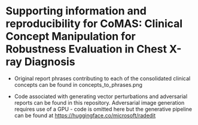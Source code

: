 # Supporting information and reproducibility for CoMAS: Clinical Concept Manipulation for Robustness Evaluation in Chest X-ray Diagnosis

- Original report phrases contributing to each of the consolidated clinical concepts can be found in concepts_to_phrases.png

- Code associated with generating vector perturbations and adversarial reports can be found in this repository. Adversarial image generation requires use of a GPU - code is omitted here but the generative pipeline can be found at https://huggingface.co/microsoft/radedit
